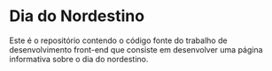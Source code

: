 # Dia do Nordestino
Este é o repositório contendo o código fonte do trabalho de desenvolvimento front-end que consiste em desenvolver uma página informativa sobre o dia do nordestino.